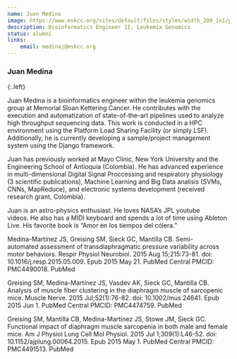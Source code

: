 ```yaml
---
name: Juan Medina
image: https://www.mskcc.org/sites/default/files/styles/width_200_1x1/public/node/116518/3x2/median_161213_03_1200x800.jpg?h=10d202d3
description: Bioinformatics Engineer II, Leukemia Genomics
status: alumni
links:
    email: medinaj@mskcc.org
---
```


### Juan Medina
{:.left}

Juan Medina is a bioinformatics engineer within the leukemia genomics group at Memorial Sloan Kettering Cancer. He contributes with the execution and automatization of state-of-the-art pipelines used to analyze high throughput sequencing data. This work is conducted in a HPC environment using the Platform Load Sharing Facility (or simply LSF). Additionally, he is currently developing a sample/project management system using the Django framework.

Juan has previously worked at Mayo Clinic, New York University and the Engineering School of Antioquia (Colombia). He has advanced experience in multi-dimensional Digital Signal Proccessing and respiratory physiology (3 scientific publications), Machine Learning and Big Data analisis (SVMs, CNNs, MapReduce), and electronic systems development (received research grant, Colombia).

Juan is an astro-physics enthusiast. He loves NASA’s JPL youtube videos. He also has a MIDI keyboard and spends a lot of time using Ableton Live. His favorite book is “Amor en los tiempos del cólera.”

Medina-Martínez JS, Greising SM, Sieck GC, Mantilla CB. Semi-automated assessment of transdiaphragmatic pressure variability across motor behaviors. Respir Physiol Neurobiol. 2015 Aug 15;215:73-81. doi: 10.1016/j.resp.2015.05.009. Epub 2015 May 21. PubMed Central PMCID: PMC4490018. PubMed

Greising SM, Medina-Martínez JS, Vasdev AK, Sieck GC, Mantilla CB. Analysis of muscle fiber clustering in the diaphragm muscle of sarcopenic mice. Muscle Nerve. 2015 Jul;52(1):76-82. doi: 10.1002/mus.24641. Epub 2015 Jun 1. PubMed Central PMCID: PMC4474759. PubMed

Greising SM, Mantilla CB, Medina-Martínez JS, Stowe JM, Sieck GC. Functional impact of diaphragm muscle sarcopenia in both male and female mice. Am J Physiol Lung Cell Mol Physiol. 2015 Jul 1;309(1):L46-52. doi: 10.1152/ajplung.00064.2015. Epub 2015 May 1. PubMed Central PMCID: PMC4491513. PubMed  
        